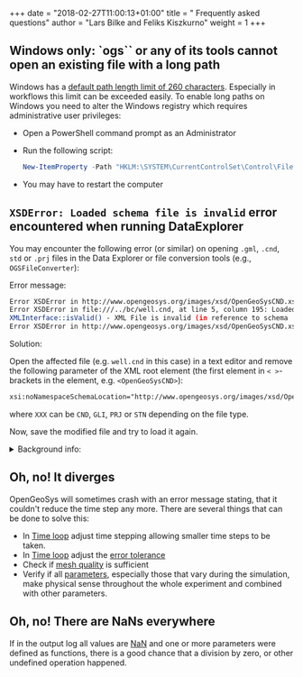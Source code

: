 +++
date = "2018-02-27T11:00:13+01:00"
title = " Frequently asked questions"
author = "Lars Bilke and Feliks Kiszkurno"
weight = 1
+++

## Windows only: `ogs`` or any of its tools cannot open an existing file with a long path

Windows has a [default path length limit of 260 characters](https://learn.microsoft.com/en-us/windows/win32/fileio/maximum-file-path-limitation). Especially in workflows this limit can be exceeded easily. To enable long paths on Windows you need to alter the Windows registry which requires administrative user privileges:

- Open a PowerShell command prompt as an Administrator
- Run the following script:

  ```powershell
  New-ItemProperty -Path "HKLM:\SYSTEM\CurrentControlSet\Control\FileSystem" -Name "LongPathsEnabled" -Value 1 -PropertyType DWORD -Force
  ```

- You may have to restart the computer

## `XSDError: Loaded schema file is invalid` error encountered when running DataExplorer

You may encounter the following error (or similar) on opening `.gml`, `.cnd`, `std` or `.prj` files in the Data Explorer or file
conversion tools (e.g., `OGSFileConverter`):

<i class="far fa-exclamation-triangle"></i> Error message:

```bash
Error XSDError in http://www.opengeosys.org/images/xsd/OpenGeoSysCND.xsd, at line 1, column 1: Start tag expected.
Error XSDError in file:///../bc/well.cnd, at line 5, column 195: Loaded schema file is invalid.
XMLInterface::isValid() - XML File is invalid (in reference to schema ./OpenGeoSysCND.xsd).
Error XSDError in http://www.opengeosys.org/images/xsd/OpenGeoSysCND.xsd, at line 1, column 1: Start tag expected.
```

<i class="far fa-arrow-right"></i> Solution:

Open the affected file (e.g. `well.cnd` in this case) in a text editor and remove the following parameter of the XML root element (the first element in `< >`-brackets in the element, e.g. `<OpenGeoSysCND>`):

```xml
xsi:noNamespaceSchemaLocation="http://www.opengeosys.org/images/xsd/OpenGeoSysXXX.xsd"
```

where `XXX` can be `CND`, `GLI`, `PRJ` or `STN` depending on the file type.

Now, save the modified file and try to load it again.

<!-- vale off -->

<details>
    <summary>Background info:</summary>
    The XSD files may be downloaded from a web location. We changed the protocol of our web site to `https://` but due to some weird behavior of the Qt XML validation code it tries to download the file (even if it is available locally) and does not respect the URL redirection to `https://` of the web server. Simply removing the part solves the problem. The XML is still validated! Newer OGS versions do not write that parameter into files anymore, see [!2198](https://github.com/ufz/ogs/pull/2198).
</details>

## Oh, no! It diverges

OpenGeoSys will sometimes crash with an error message stating, that it couldn't reduce the time step any more. There are several
things that can be done to solve this:

- In [Time loop](/docs/userguide/blocks/time_loop/) adjust time stepping allowing smaller time steps to be taken.
- In [Time loop](/docs/userguide/blocks/time_loop/) adjust the [error tolerance](/docs/userguide/blocks/time_loop/#error-tolerances)
- Check if [mesh quality](/docs/userguide/blocks/meshes/#mesh-quality) is sufficient
- Verify if all [parameters](/docs/userguide/blocks/parameters/), especially those that vary during the simulation, make physical sense throughout the whole experiment and combined with other parameters.

## Oh, no! There are NaNs everywhere

If in the output log all values are [NaN](/docs/userguide/troubleshooting/glossary/#nan) and one or more parameters were defined
as functions, there is a good chance that a division by zero, or other undefined operation happened.
